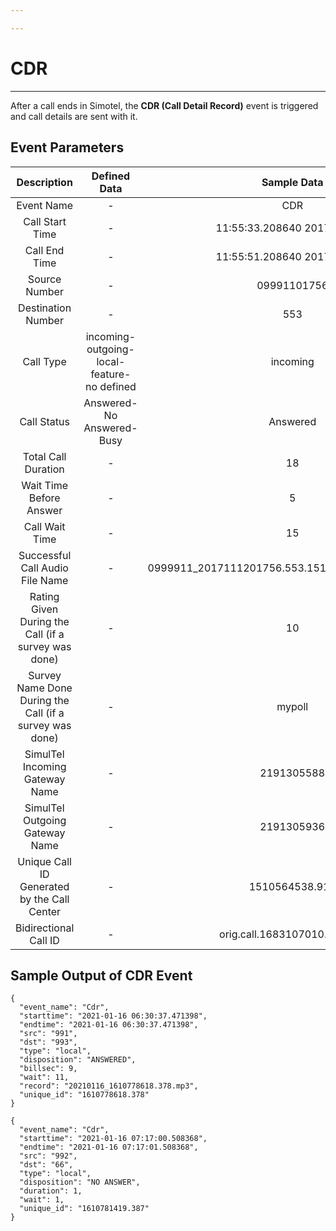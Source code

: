```yaml
---

---
```

# CDR

---

After a call ends in Simotel, the **CDR (Call Detail Record)** event is triggered and call details are sent with it.


## Event Parameters

<div class="custom-table">

|                                Description                               |                Defined Data               |                  Sample Data                  |    Parameters    |
|:---------------------------------------------------------------------:|:---------------------------------------:|:--------------------------------------------:|:---------------:|
|                              Event Name                               |                       -                   |                       CDR                      |  **event_name** |
|                           Call Start Time                             |                       -                   |            11:55:33.208640 2017-11-12         |  **start_time** |
|                           Call End Time                               |                       -                   |            11:55:51.208640 2017-11-12         |   **end_time**  |
|                              Source Number                            |                       -                   |                   09991101756                 |     **src**     |
|                              Destination Number                       |                       -                   |                       553                      |     **dst**     |
|                               Call Type                                | incoming- outgoing- local-feature- no defined |                     incoming                    |     **type**    |
|                              Call Status                               |          Answered- No Answered- Busy      |                     Answered                   | **disposition** |
|                              Total Call Duration                       |                       -                   |                        18                       |   **duration**  |
|                           Wait Time Before Answer                       |                       -                   |            5                                   |  **billsec**    |
|                            Call Wait Time                             |                       -                   |                        15                       |     **wait**    |
|                        Successful Call Audio File Name                  |                       -                   | 0999911_2017111201756.553.151048mp3.7732.164444 |    **record**   |
| Rating Given During the Call (if a survey was done)                   |                       -                   |                        10                       |  **poll_point** |
| Survey Name Done During the Call (if a survey was done)              |                       -                   |                      mypoll                    |  **poll_lable** |
|          SimulTel Incoming Gateway Name                               |         -                               |       2191305588                              | **entry_point** |
|          SimulTel Outgoing Gateway Name                               |         -                               |       2191305936                              | **outgoing_point** |
|            Unique Call ID Generated by the Call Center               |                       -                   |                  1510564538.919                |  **cuid**       |
|                          Bidirectional Call ID                        |                       -                   |            orig.call.1683107010.780601          |  **originated_call_id** |
</div>


## Sample Output of CDR Event


```shell
{
  "event_name": "Cdr",
  "starttime": "2021-01-16 06:30:37.471398",
  "endtime": "2021-01-16 06:30:37.471398",
  "src": "991",
  "dst": "993",
  "type": "local",
  "disposition": "ANSWERED",
  "billsec": 9,
  "wait": 11,
  "record": "20210116_1610778618.378.mp3",
  "unique_id": "1610778618.378"
}
```

```shell
{
  "event_name": "Cdr",
  "starttime": "2021-01-16 07:17:00.508368",
  "endtime": "2021-01-16 07:17:01.508368",
  "src": "992",
  "dst": "66",
  "type": "local",
  "disposition": "NO ANSWER",
  "duration": 1,
  "wait": 1,
  "unique_id": "1610781419.387"
}
```